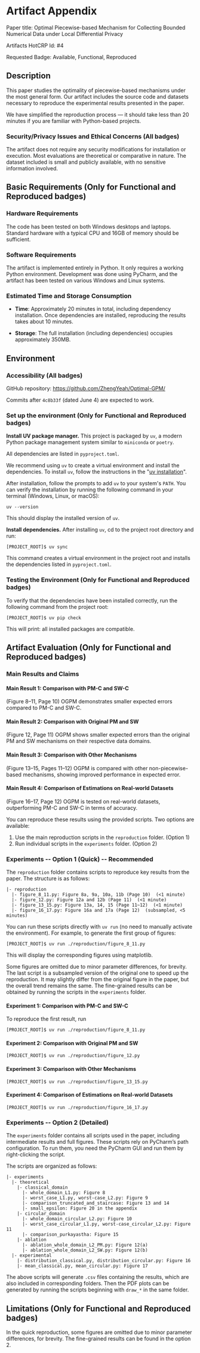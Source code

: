 # Artifact Appendix

Paper title: Optimal Piecewise-based Mechanism for Collecting Bounded Numerical Data under Local Differential Privacy

Artifacts HotCRP Id: #4

Requested Badge: Available, Functional, Reproduced

## Description
This paper studies the optimality of piecewise-based mechanisms under the most general form. Our artifact includes the source code and datasets necessary to reproduce the experimental results presented in the paper.

We have simplified the reproduction process — it should take less than 20 minutes if you are familiar with Python-based projects.

### Security/Privacy Issues and Ethical Concerns (All badges)
The artifact does not require any security modifications for installation or execution. Most evaluations are theoretical or comparative in nature. The dataset included is small and publicly available, with no sensitive information involved.

## Basic Requirements (Only for Functional and Reproduced badges)
### Hardware Requirements
The code has been tested on both Windows desktops and laptops. Standard hardware with a typical CPU and 16GB of memory should be sufficient.

### Software Requirements
The artifact is implemented entirely in Python. It only requires a working Python environment. Development was done using PyCharm, and the artifact has been tested on various Windows and Linux systems.

### Estimated Time and Storage Consumption
* **Time**: Approximately 20 minutes in total, including dependency installation. Once dependencies are installed, reproducing the results takes about 10 minutes.

* **Storage**: The full installation (including dependencies) occupies approximately 350MB.

## Environment 
### Accessibility (All badges)

GitHub repository: https://github.com/ZhengYeah/Optimal-GPM/

Commits after `4c8b33f` (dated June 4) are expected to work.

### Set up the environment (Only for Functional and Reproduced badges)

**Install UV package manager.** This project is packaged by `uv`, a modern Python package management system similar to `miniconda` or `poetry`.

All dependencies are listed in `pyproject.toml`.

We recommend using `uv` to create a virtual environment and install the dependencies. To install `uv`, follow the instructions in the "[uv installation](https://docs.astral.sh/uv/)".

After installation, follow the prompts to add `uv` to your system's `PATH`. You can verify the installation by running the following command in your terminal (Windows, Linux, or macOS):

```
uv --version
```
This should display the installed version of `uv`.

**Install dependencies.** After installing `uv`, cd to the project root directory and run:

```
[PROJECT_ROOT]$ uv sync
```

This command creates a virtual environment in the project root and installs the dependencies listed in `pyproject.toml`. 

### Testing the Environment (Only for Functional and Reproduced badges)
To verify that the dependencies have been installed correctly, run the following command from the project root:
```
[PROJECT_ROOT]$ uv pip check
```

This will print: all installed packages are compatible.

## Artifact Evaluation (Only for Functional and Reproduced badges)

### Main Results and Claims
#### Main Result 1: Comparison with PM-C and SW-C
(Figure 8–11, Page 10) OGPM demonstrates smaller expected errors compared to PM-C and SW-C.

#### Main Result 2: Comparison with Original PM and SW

(Figure 12, Page 11) OGPM shows smaller expected errors than the original PM and SW mechanisms on their respective data domains.

#### Main Result 3: Comparison with Other Mechanisms

(Figure 13–15, Pages 11–12) OGPM is compared with other non-piecewise-based mechanisms, showing improved performance in expected error.

#### Main Result 4: Comparison of Estimations on Real-world Datasets

(Figure 16–17, Page 12) OGPM is tested on real-world datasets, outperforming PM-C and SW-C in terms of accuracy.

You can reproduce these results using the provided scripts. Two options are available:

1. Use the main reproduction scripts in the `reproduction` folder. (Option 1)
2. Run individual scripts in the `experiments` folder. (Option 2)

### Experiments -- Option 1 (Quick) -- Recommended

The `reproduction` folder contains scripts  to reproduce key results from the paper. The structure is as follows:

```
|- reproduction
  |- figure_8_11.py: Figure 8a, 9a, 10a, 11b (Page 10)  (<1 minute)
  |- figure_12.py: Figure 12a and 12b (Page 11)  (<1 minute)
  |- figure_13_15.py: Figure 13a, 14, 15 (Page 11~12)  (<1 minute)
  |- figure_16_17.py: Figure 16a and 17a (Page 12)  (subsampled, <5 minutes)
```

You can run these scripts directly with `uv run` (no need to manually activate the environment). For example, to generate the first group of figures:

```
[PROJECT_ROOT]$ uv run ./reproduction/figure_8_11.py
```

This will display the corresponding figures using matplotlib.

Some figures are omitted due to minor parameter differences, for brevity. The last script is a subsampled version of the original one to speed up the reproduction. It may slightly differ from the original figure in the paper, but the overall trend remains the same. The fine-grained results can be obtained by running the scripts in the `experiments` folder.

#### Experiment 1: Comparison with PM-C and SW-C

To reproduce the first result, run 

```
[PROJECT_ROOT]$ uv run ./reproduction/figure_8_11.py
```

#### Experiment 2: Comparison with Original PM and SW

```
[PROJECT_ROOT]$ uv run ./reproduction/figure_12.py
```

#### Experiment 3: Comparison with Other Mechanisms

```
[PROJECT_ROOT]$ uv run ./reproduction/figure_13_15.py
```

#### Experiment 4: Comparison of Estimations on Real-world Datasets

```
[PROJECT_ROOT]$ uv run ./reproduction/figure_16_17.py
```

### Experiments -- Option 2 (Detailed)

The `experiments` folder contains all scripts used in the paper, including intermediate results and full figures.
These scripts rely on PyCharm’s path configuration. To run them, you need the PyCharm GUI and run them by right-clicking the script.

The scripts are organized as follows:

```
|- experiments
  |- theoretical
    |- classical_domain
      |- whole_domain_L1.py: Figure 8
      |- worst_case_L1.py, worst-case_L2.py: Figure 9
      |- comparison_truncated_and_staircase: Figure 13 and 14
      |- small_epsilon: Figure 20 in the appendix
    |- circular_domain
      |- whole_domain_circular_L2.py: Figure 10
      |- worst_case_circular_L1.py, worst-case_circular_L2.py: Figure 11
      |- comparison_purkayastha: Figure 15
    |- ablation
      |- ablation_whole_domain_L2_PM.py: Figure 12(a)
      |- ablation_whole_domain_L2_SW.py: Figure 12(b)
  |- experimental
    |- distribution_classical.py, distribution_circular.py: Figure 16
    |- mean_classical.py, mean_circular.py: Figure 17
```

The above scripts will generate `.csv` files containing the results, which are also included in corresponding folders.
Then the PDF plots can be generated by running the scripts beginning with `draw_*` in the same folder.

## Limitations (Only for Functional and Reproduced badges)
In the quick reproduction, some figures are omitted due to minor parameter differences, for brevity. The fine-grained results can be found in the option 2.
